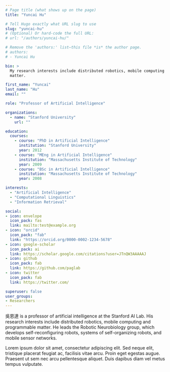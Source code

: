 ```yaml
---
# Page title (what shows up on the page)
title: "Yuncai Hu"

# Tell Hugo exactly what URL slug to use
slug: "yuncai-hu"
# (Optional) Or hard-code the full URL:
# url: "/authors/yuncai-hu/"

# Remove the 'authors:' list—this file *is* the author page.
# authors:
# - Yuncai Hu

bio: >
  My research interests include distributed robotics, mobile computing and programmable
  matter.

first_name: "Yuncai"
last_name: "Hu"
email: ""

role: "Professor of Artificial Intelligence"

organizations:
  - name: "Stanford University"
    url: ""

education:
  courses:
    - course: "PhD in Artificial Intelligence"
      institution: "Stanford University"
      year: 2012
    - course: "MEng in Artificial Intelligence"
      institution: "Massachusetts Institute of Technology"
      year: 2009
    - course: "BSc in Artificial Intelligence"
      institution: "Massachusetts Institute of Technology"
      year: 2008

interests:
  - "Artificial Intelligence"
  - "Computational Linguistics"
  - "Information Retrieval"

social:
- icon: envelope
  icon_pack: fas
  link: mailto:test@example.org
- icon: "orcid"
  icon_pack: "fab"
  link: "https://orcid.org/0000-0002-1234-5678"
- icon: google-scholar
  icon_pack: ai
  link: https://scholar.google.com/citations?user=JTnQW3AAAAAJ
- icon: github
  icon_pack: fab
  link: https://github.com/paglab
- icon: twitter
  icon_pack: fab
  link: https://twitter.com/

superuser: false
user_groups:
- Researchers
---
```


吳恩達 is a professor of artificial intelligence at the Stanford AI Lab. His research interests include distributed robotics, mobile computing and programmable matter. He leads the Robotic Neurobiology group, which develops self-reconfiguring robots, systems of self-organizing robots, and mobile sensor networks.

Lorem ipsum dolor sit amet, consectetur adipiscing elit. Sed neque elit, tristique placerat feugiat ac, facilisis vitae arcu. Proin eget egestas augue. Praesent ut sem nec arcu pellentesque aliquet. Duis dapibus diam vel metus tempus vulputate.
